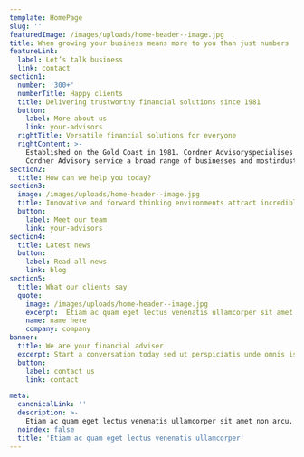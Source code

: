 ```yaml
---
template: HomePage
slug: ''
featuredImage: /images/uploads/home-header--image.jpg
title: When growing your business means more to you than just numbers
featureLink:
  label: Let’s talk business
  link: contact
section1:
  number: '300+'
  numberTitle: Happy clients
  title: Delivering trustworthy financial solutions since 1981
  button:
    label: More about us
    link: your-advisors
  rightTitle: Versatile financial solutions for everyone
  rightContent: >-
    Established on the Gold Coast in 1981. Cordner Advisoryspecialises in Business Advisory Services, Tax & Compliance,Family Wealth & Superannuation (SMSF), and specialist R&D taxincentive/government grants.  
    Cordner Advisory service a broad range of businesses and mostindustries including technology companies and startups, childcare,medical/health, construction and property. Cordner Advisorydelivers experienced senior big firm specialist skills with localcare and attention.
section2:
  title: How can we help you today?
section3:
  image: /images/uploads/home-header--image.jpg
  title: Innovative and forward thinking environments attract incredible people
  button:
    label: Meet our team
    link: your-advisors
section4:
  title: Latest news
  button:
    label: Read all news
    link: blog
section5:
  title: What our clients say
  quote:
    image: /images/uploads/home-header--image.jpg
    excerpt:  Etiam ac quam eget lectus venenatis ullamcorper sit amet non arcu. Nullam interdum arcu vitae augue pulvinar sodales. Sed non dui diam. Quisque lectus est, lobortis ac efficitur vitae, posuere a mauris. Phasellus ac dui pellentesque, lacinia risus ut, imperdiet eros.
    name: name here
    company: company
banner:
  title: We are your financial adviser
  excerpt: Start a conversation today sed ut perspiciatis unde omnis iste natuserror sit voluptatem accus
  button:
    label: contact us
    link: contact

meta:
  canonicalLink: ''
  description: >-
    Etiam ac quam eget lectus venenatis ullamcorper sit amet non arcu. Nullam interdum arcu vitae augue pulvinar sodales. Sed non dui diam. Quisque lectus est, lobortis ac efficitur vitae, posuere a mauris. Phasellus ac dui pellentesque, lacinia risus ut, imperdiet eros.
  noindex: false
  title: 'Etiam ac quam eget lectus venenatis ullamcorper'
---
```

